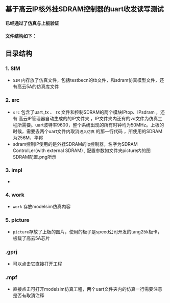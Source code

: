## 基于高云IP核外挂SDRAM控制器的uart收发读写测试

#### 已经通过了仿真与上板验证

#### 文件结构如下：  

## 目录结构  
  
### 1. **SIM**  
- `SIM` 内存放了仿真文件，包括testbecn的tb文件，和sdram仿真模型文件，还有高云5A的仿真库文件
  
### 2. **src**  
- `src` 包含了uart_tx 、 rx 文件和控制SDRAM的两个模块IPtop、IPsdram ，还有 高云IP管理器自动生成的的IP文件夹 ，IP文件夹内还有的vo文件为仿真工程所需要。uart波特率9600，整个系统出现的所有时钟均为50MHz。上板的时候，需要去两个uart文件内取消`进入仿真` 的那一行代码 ，所使用的SDRAM为256M，华邦
- sdram控制IP使用的是外挂SDRAM的ip控制器，名字为SDRAM ControlLer(with external SDRAM) , 配置参数如文件夹picture内的图SDRAM配置.png所示
  
### 3. **impl**  
- 
### 4. **work**  
- `work` 存放modelsim仿真内容

### 5. **picture**
- `picture`存放了上板的图片，使用的板子是speed公司开发的tang25k板卡，板载了高云5A芯片

### .gprj  
- 可以点击它直接打开工程
  
### .mpf
- 直接点击可打开modelsim仿真工程，两个uart文件夹内的仿真一行需要注意是否有取消注释
  
